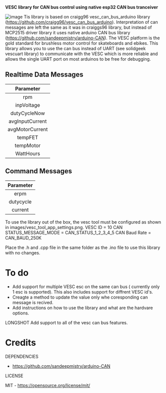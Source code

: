 **VESC library for CAN bus control using native esp32 CAN bus tranceiver**

![image](https://github.com/craigg96/vesc_can_bus_arduino/blob/main/images/header.png?raw=true "Header")
Tis library is based on craigg96 vesc_can_bus_arduino library (https://github.com/craigg96/vesc_can_bus_arduino). Interpretation of can messages are left the same as it was in craiggs96 library, but instead of MCP2515 driver library it uses native arduino CAN bus library (https://github.com/sandeepmistry/arduino-CAN).
The VESC platform is the gold standard for brushless motor control for skateboards and ebikes. This library allows you to use the can bus instead of UART (see solidgeek vescuart library) to communicate with the VESC which is more reliable and allows the single UART port on most arduinos to be free for debugging.  

## Realtime Data Messages
|     Parameter     |
|:-----------------:|
|        rpm        |
|     inpVoltage    |
|    dutyCycleNow   |
|  avgInputCurrent  |
|  avgMotorCurrent  |
|      tempFET      |
|     tempMotor     |
|     WattHours     |

## Command Messages
|     Parameter     |
|:-----------------:|
|        erpm       |
|      dutycycle    |
|       current     |

To use the library out of the box, the vesc tool must be configured as shown in images/vesc_tool_app_settings.png.
VESC ID = 10
CAN STATUS_MESSAGE_MODE = CAN_STATUS_1_2_3_4_5
CAN Baud Rate = CAN_BAUD_250K

Place the .h and .cpp file in the same folder as the .ino file to use this library with no changes.
# To do
* Add support for multiple VESC esc on the same can bus ( currently only 1 esc is supported). This also includes support for diffrent VESC id's.
* Creagte a method to update the value only whe coresponding can message is recived.
* Add instructions on how to use the library and what are the hardvare options.

LONGSHOT
Add support to all of the vesc can bus features.

# Credits

DEPENDENCIES

* https://github.com/sandeepmistry/arduino-CAN

LICENSE

MIT - https://opensource.org/license/mit/
